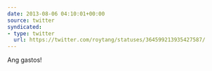```yaml
---
date: 2013-08-06 04:10:01+00:00
source: twitter
syndicated:
- type: twitter
  url: https://twitter.com/roytang/statuses/364599213935427587/
---
```


Ang gastos!